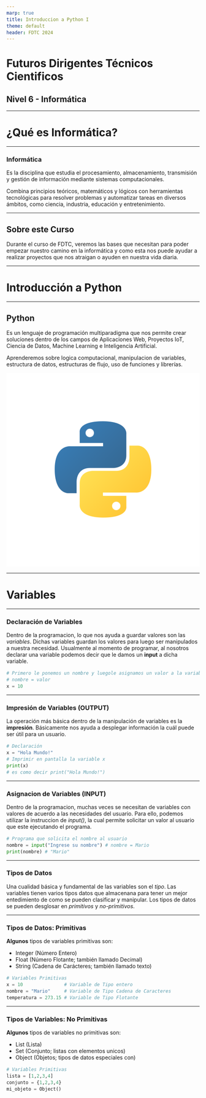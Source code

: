 ```yaml
---
marp: true
title: Introduccion a Python I
theme: default
header: FDTC 2024
---
```


# Futuros Dirigentes Técnicos Cientificos
## Nivel 6 - Informática

---

<!-- _class: invert-->
# ¿Qué es Informática?

---

### Informática
Es la disciplina que estudia el procesamiento, almacenamiento, transmisión y gestión de información mediante sistemas computacionales.

Combina principios teóricos, matemáticos y lógicos con herramientas tecnológicas para resolver problemas y automatizar tareas en diversos ámbitos, como ciencia, industria, educación y entretenimiento.

---

## Sobre este Curso
Durante el curso de FDTC, veremos las bases que necesitan para poder empezar nuestro camino en la informática y como esta nos puede ayudar a realizar proyectos que nos atraigan o ayuden en nuestra vida diaria.

---

<!-- _class: invert-->
# Introducción a Python

---

## Python

Es un lenguaje de programación multiparadigma que nos permite crear soluciones dentro de los campos de Aplicaciones Web, Proyectos IoT, Ciencia de Datos, Machine Learning e Inteligencia Artificial.

Aprenderemos sobre logica computacional, manipulacion de variables, estructura de datos, estructuras de flujo, uso de funciones y librerías.

![width:200px height:200px](python-logo.svg)

---

<!-- _class: invert-->
# Variables

---

### Declaración de Variables
Dentro de la programacion, lo que nos ayuda a guardar valores son las *variables*. Dichas variables guardan los valores para luego ser manipulados a nuestra necesidad. Usualmente al momento de programar, al nosotros declarar una variable podemos decir que le damos un **input** a dicha variable.

```python
# Primero le ponemos un nombre y luegole asignamos un valor a la variable
# nombre = valor
x = 10
```

---

### Impresión de Variables (OUTPUT)
La operación más básica dentro de la manipulación de variables es la **impresión**. Básicamente nos ayuda a desplegar información la cuál puede ser útil para un usuario.

```python
# Declaración
x = "Hola Mundo!"
# Imprimir en pantalla la variable x
print(x)
# es como decir print("Hola Mundo!")
```
---

### Asignacion de Variables (INPUT)
Dentro de la programacion, muchas veces se necesitan de variables con valores de acuerdo a las necesidades del usuario. Para ello, podemos utilizar la instruccion de *input()*, la cual permite solicitar un valor al usuario que este ejecutando el programa.

```python
# Programa que solicita el nombre al usuario
nombre = input("Ingrese su nombre") # nombre = Mario
print(nombre) # "Mario"
```

---

### Tipos de Datos
Una cualidad básica y fundamental de las variables son el *tipo*. Las variables tienen varios tipos datos que almacenana para tener un mejor entedimiento de como se pueden clasificar y manipular. Los tipos de datos se pueden desglosar en *primitivos* y *no-primitivos*. 

---

### Tipos de Datos: Primitivas
**Algunos** tipos de variables primitivas son:

- Integer (Número Entero)
- Float (Número Flotante; también llamado Decimal)
- String (Cadena de Carácteres; también llamado texto)

```python
# Variables Primitivas
x = 10               # Variable de Tipo entero
nombre = "Mario"     # Variable de Tipo Cadena de Caracteres
temperatura = 273.15 # Variable de Tipo Flotante
```

---

### Tipos de Variables: No Primitivas
**Algunos** tipos de variables no primitivas son:

- List (Lista)
- Set (Conjunto; listas con elementos unicos)
- Object (Objetos; tipos de datos especiales con)

```python
# Variables Primitivas
lista = [1,2,3,4]
conjunto = {1,2,3,4}
mi_objeto = Object()
```